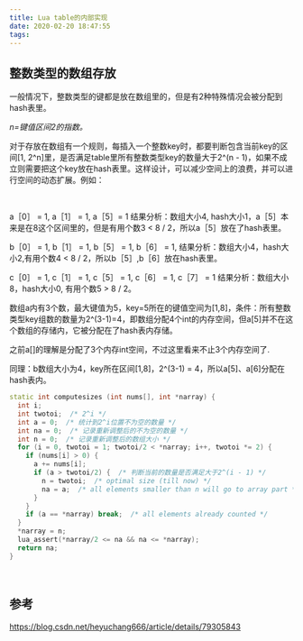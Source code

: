 ```yaml
---
title: Lua table的内部实现
date: 2020-02-20 18:47:55
tags:
---
```


## 整数类型的数组存放
一般情况下，整数类型的键都是放在数组里的，但是有2种特殊情况会被分配到hash表里。 

*n=键值区间2的指数。*

对于存放在数组有一个规则，每插入一个整数key时，都要判断包含当前key的区间[1, 2^n]里，是否满足table里所有整数类型key的数量大于2^(n - 1)，如果不成立则需要把这个key放在hash表里。这样设计，可以减少空间上的浪费，并可以进行空间的动态扩展。例如： 

<br>

a［0］ = 1, a［1］ = 1, a［5］= 1 
结果分析：数组大小4, hash大小1，a［5］本来是在8这个区间里的，但是有用个数3 < 8 / 2，所以a［5］放在了hash表里。

b［0］ = 1, b［1］ = 1, b［5］ = 1, b［6］ = 1, 
结果分析：数组大小4，hash大小2,有用个数4 < 8 / 2，所以b［5］,b［6］放在hash表里。

c［0］ = 1, c［1］ = 1, c［5］ = 1, c［6］ = 1, c［7］ = 1 
结果分析：数组大小8，hash大小0, 有用个数5 > 8 / 2。

数组a内有3个数，最大键值为5，key=5所在的键值空间为[1,8]，条件：所有整数类型key组数的数量为2^(3-1)=4，即数组分配4个int的内存空间，但a[5]并不在这个数组的存储内，它被分配在了hash表内存储。

之前a[]的理解是分配了3个内存int空间，不过这里看来不止3个内存空间了.

同理：b数组大小为4，key所在区间[1,8]，2^(3-1) = 4，所以a[5]、a[6]分配在hash表内。 


``` c++
static int computesizes (int nums[], int *narray) {
  int i;
  int twotoi;  /* 2^i */
  int a = 0;  /* 统计到2^i位置不为空的数量 */
  int na = 0;  /* 记录重新调整后的不为空的数量 */
  int n = 0;  /* 记录重新调整后的数组大小 */
  for (i = 0, twotoi = 1; twotoi/2 < *narray; i++, twotoi *= 2) {
    if (nums[i] > 0) {
      a += nums[i];
      if (a > twotoi/2) {  /* 判断当前的数量是否满足大于2^(i - 1) */
        n = twotoi;  /* optimal size (till now) */
        na = a;  /* all elements smaller than n will go to array part */
      }
    }
    if (a == *narray) break;  /* all elements already counted */
  }
  *narray = n;
  lua_assert(*narray/2 <= na && na <= *narray);
  return na;
}
```

<br>

## 参考
https://blog.csdn.net/heyuchang666/article/details/79305843